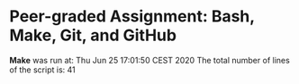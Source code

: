 # Peer-graded Assignment: Bash, Make, Git, and GitHub
 **Make** was run at:
Thu Jun 25 17:01:50 CEST 2020
The total number of lines of the script is:
41
